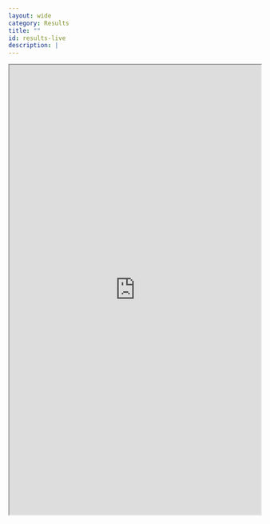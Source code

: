 ```yaml
---
layout: wide
category: Results
title: ""
id: results-live
description: |
---
```

  <div class="container">
    <div class="row">
      <div class="col-12">
        <div class="correctedtime-wrapper"><iframe src="https://correctedtime.com/events/latest?embed=https://www.sheffieldviking.org.uk" width="100%" height="900px"></iframe></div>
      </div>
    </div>
  </div>
